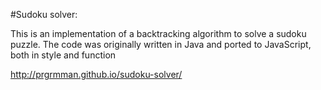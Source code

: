 #Sudoku solver:


This is an implementation of a backtracking algorithm to solve a sudoku puzzle. The code was originally written in Java and ported to JavaScript, both in style and function

[demo]: http://prgrmman.github.io/sudoku-solver/
http://prgrmman.github.io/sudoku-solver/

